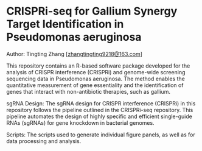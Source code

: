 # CRISPRi-seq for Gallium Synergy Target Identification in Pseudomonas aeruginosa
Author: Tingting Zhang [zhangtingting9218@163.com]

This repository contains an R-based software package developed for the analysis of CRISPR interference (CRISPRi) and genome-wide screening sequencing data in Pseudomonas aeruginosa. The method enables the quantitative measurement of gene essentiality and the identification of genes that interact with non-antibiotic therapies, such as gallium.

sgRNA Design:
The sgRNA design for CRISPR interference (CRISPRi) in this repository follows the pipeline outlined in the CRISPRi-seq repository. This pipeline automates the design of highly specific and efficient single-guide RNAs (sgRNAs) for gene knockdown in bacterial genomes.

Scripts:
The scripts used to generate individual figure panels, as well as for data processing and analysis.
